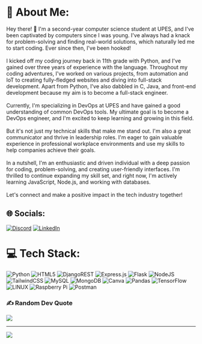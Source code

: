 # 💫 About Me:
Hey there! 👋 I'm a second-year computer science student at UPES, and I've been captivated by computers since I was young. I've always had a knack for problem-solving and finding real-world solutions, which naturally led me to start coding. Ever since then, I've been hooked!<br><br>I kicked off my coding journey back in 11th grade with Python, and I've gained over three years of experience with the language. Throughout my coding adventures, I've worked on various projects, from automation and IoT to creating fully-fledged websites and diving into full-stack development. Apart from Python, I've also dabbled in C, Java, and front-end development because my aim is to become a full-stack engineer.<br><br>Currently, I'm specializing in DevOps at UPES and have gained a good understanding of common DevOps tools. My ultimate goal is to become a DevOps engineer, and I'm excited to keep learning and growing in this field.<br><br>But it's not just my technical skills that make me stand out. I'm also a great communicator and thrive in leadership roles. I'm eager to gain valuable experience in professional workplace environments and use my skills to help companies achieve their goals.<br><br>In a nutshell, I'm an enthusiastic and driven individual with a deep passion for coding, problem-solving, and creating user-friendly interfaces. I'm thrilled to continue expanding my skill set, and right now, I'm actively learning JavaScript, Node.js, and working with databases.<br><br>Let's connect and make a positive impact in the tech industry together!


## 🌐 Socials:
[![Discord](https://img.shields.io/badge/Discord-%237289DA.svg?logo=discord&logoColor=white)](https://discord.gg/leon__96) [![LinkedIn](https://img.shields.io/badge/LinkedIn-%230077B5.svg?logo=linkedin&logoColor=white)](https://linkedin.com/in/shivam-arora-13507a223) 

# 💻 Tech Stack:
![Python](https://img.shields.io/badge/python-3670A0?style=for-the-badge&logo=python&logoColor=ffdd54) ![HTML5](https://img.shields.io/badge/html5-%23E34F26.svg?style=for-the-badge&logo=html5&logoColor=white) ![DjangoREST](https://img.shields.io/badge/DJANGO-REST-ff1709?style=for-the-badge&logo=django&logoColor=white&color=ff1709&labelColor=gray) ![Express.js](https://img.shields.io/badge/express.js-%23404d59.svg?style=for-the-badge&logo=express&logoColor=%2361DAFB) ![Flask](https://img.shields.io/badge/flask-%23000.svg?style=for-the-badge&logo=flask&logoColor=white) ![NodeJS](https://img.shields.io/badge/node.js-6DA55F?style=for-the-badge&logo=node.js&logoColor=white) ![TailwindCSS](https://img.shields.io/badge/tailwindcss-%2338B2AC.svg?style=for-the-badge&logo=tailwind-css&logoColor=white) ![MySQL](https://img.shields.io/badge/mysql-%2300f.svg?style=for-the-badge&logo=mysql&logoColor=white) ![MongoDB](https://img.shields.io/badge/MongoDB-%234ea94b.svg?style=for-the-badge&logo=mongodb&logoColor=white) ![Canva](https://img.shields.io/badge/Canva-%2300C4CC.svg?style=for-the-badge&logo=Canva&logoColor=white) ![Pandas](https://img.shields.io/badge/pandas-%23150458.svg?style=for-the-badge&logo=pandas&logoColor=white) ![TensorFlow](https://img.shields.io/badge/TensorFlow-%23FF6F00.svg?style=for-the-badge&logo=TensorFlow&logoColor=white) ![LINUX](https://img.shields.io/badge/Linux-FCC624?style=for-the-badge&logo=linux&logoColor=black) ![Raspberry Pi](https://img.shields.io/badge/-RaspberryPi-C51A4A?style=for-the-badge&logo=Raspberry-Pi) ![Postman](https://img.shields.io/badge/Postman-FF6C37?style=for-the-badge&logo=postman&logoColor=white)

### ✍️ Random Dev Quote
![](https://quotes-github-readme.vercel.app/api?type=horizontal&theme=tokyonight)

---
[![](https://visitcount.itsvg.in/api?id=Leon-96&icon=2&color=3)](https://visitcount.itsvg.in)

